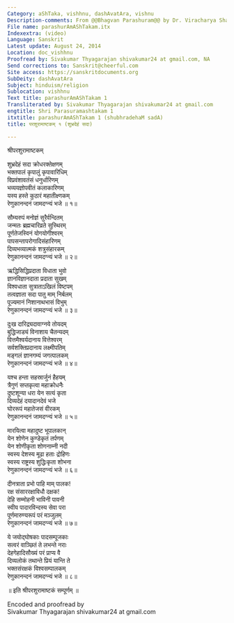```yaml
---
Category: aShTaka, vishhnu, dashAvatAra, vishnu
Description-comments: From @@Bhagvan Parashuram@@ by Dr. Viracharya Shastri
File name: parashurAmAShTakam.itx
Indexextra: (video)
Language: Sanskrit
Latest update: August 24, 2014
Location: doc_vishhnu
Proofread by: Sivakumar Thyagarajan shivakumar24 at gmail.com, NA
Send corrections to: Sanskrit@cheerful.com
Site access: https://sanskritdocuments.org
SubDeity: dashAvatAra
Subject: hinduism/religion
Sublocation: vishhnu
Text title: parashurAmAShTakam 1
Transliterated by: Sivakumar Thyagarajan shivakumar24 at gmail.com
engtitle: Shri Parasuramashtakam 1
itxtitle: parashurAmAShTakam 1 (shubhradehaM sadA)
title: परशुरामाष्टकम् १ (शुभ्रदेहं सदा)

---
```

  
 श्रीपरशुरामाष्टकम्   
  
शुभ्रदेहं सदा क्रोधरक्तेक्षणम्  
भक्तपालं कृपालुं कृपावारिधिम्  
विप्रवंशावतंसं धनुर्धारिणम्  
भव्ययज्ञोपवीतं कलाकारिणम्  
यस्य हस्ते कुठारं महातीक्ष्णकम्  
रेणुकानन्दनं जामदग्न्यं भजे ॥ १॥  
  
सौम्यरुपं मनोज्ञं सुरैर्वन्दितम्   
जन्मतः ब्रह्मचारिव्रते सुस्थिरम्   
पूर्णतेजस्विनं योगयोगीश्वरम्  
पापसन्तापरोगादिसंहारिणम्  
दिव्यभव्यात्मकं शत्रुसंहारकम्   
रेणुकानन्दनं जामदग्न्यं भजे ॥ २॥  
  
ऋद्धिसिद्धिप्रदाता विधाता भुवो  
ज्ञानविज्ञानदाता प्रदाता सुखम्  
विश्वधाता सुत्राताऽखिलं विष्टपम्  
तत्वज्ञाता सदा पातु माम् निर्बलम्  
पूज्यमानं निशानाथभासं विभुम्  
रेणुकानन्दनं जामदग्न्यं भजे ॥ ३॥  
  
दुःख दारिद्र्यदावाग्नये तोयदम्  
बुद्धिजाड्यं विनाशाय चैतन्यदम्  
वित्तमैश्वर्यदानाय वित्तेश्वरम्  
सर्वशक्तिप्रदानाय लक्ष्मीपतिम्  
मङ्गलं ज्ञानगम्यं जगत्पालकम्  
रेणुकानन्दनं जामदग्न्यं भजे ॥ ४॥  
  
यश्च हन्ता सहस्रार्जुनं हैहयम्   
त्रैगुणं सप्तकृत्वा महाक्रोधनैः   
दुष्टशून्या धरा येन सत्यं कृता  
दिव्यदेहं दयादानदेवं भजे  
घोररूपं महातेजसं वीरकम्  
रेणुकानन्दनं जामदग्न्यं भजे ॥ ५॥  
  
मारयित्वा महादुष्ट भूपालकान्  
येन शोणेन कुण्डेकृतं तर्पणम्  
येन शोणीकृता शोणनाम्नी नदी  
स्वस्य देशस्य मूढा हताः द्रोहिणः  
स्वस्य राष्ट्रस्य शुद्धिःकृता शोभना  
रेणुकानन्दनं जामदग्न्यं भजे ॥ ६॥  
  
दीनत्राता प्रभो पाहि माम् पालक!  
रक्ष संसाररक्षाविधौ दक्षक!  
देहि सम्मोहनी भाविनी पावनी  
स्वीय पादारविन्दस्य सेवा परा  
पूर्णमारुण्यरूपं परं मञ्जुलम्  
रेणुकानन्दनं जामदग्न्यं भजे ॥ ७॥  
  
ये जयोद्घोषकाः पादसम्पूजकाः  
सत्वरं वाञ्छितं ते लभन्ते नराः  
देहगेहादिसौख्यं परं प्राप्य वै  
दिव्यलोकं तथान्ते प्रियं यान्ति ते  
भक्तसंरक्षकं विश्वसम्पालकम्  
रेणुकानन्दनं जामदग्न्यं भजे ॥ ८॥  
  
॥ इति श्रीपरशुरामाष्टकं सम्पूर्णम् ॥  
  
  
  
Encoded and proofread by   
Sivakumar Thyagarajan shivakumar24 at gmail.com  
  
